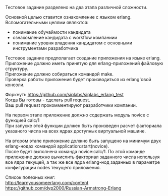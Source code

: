 Тестовое задание разделено на два этапа различной сложности.

Основной целью ставится ознакомление с языком erlang.  
Вспомогательными целями являются:  
- понимание обучаймости кандидата
- ознакомление кандидата с workflow компаниии
- понимание уровня владения кандидатом с основными инструментами разработчика

Тестовое задание предполагает создание приложения на языке erlang.  
Приложение должно иметь принятую для erlang-приложений файловую структуру.  
Приложение должно собираться командой make.  
Проверка работы приложения будет производиться из erlang'овой консоли.  

Форкнуть https://github.com/siplabs/siplabs_erlang_test  
Когда Вы готовы  - сделать pull request.  
Ваш pull request прокомментируют разработчики компании.  

На первом этапе приложение должно содержать модуль novice с функцией calc/1  
При запуске этой функции должен быть произведен расчет факториала указаного числа на всех ядрах доступных виртуальной машине.

На втором этапе приложение должно быть запущено на минимум двух erlang-нодах командой application:start(novice).  
После будет выполнена команда novice:calc/1. По этой команде приложение должно вычислить факториал заданного числа используя все ядра текущей, а так же все ядра erlang-нод заданных в параметре конфигурации nodes текущего приложения.

Список полезных книг:  
http://learnyousomeerlang.com/content  
https://github.com/dyp2000/Russian-Armstrong-Erlang
